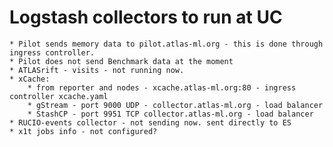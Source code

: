 # Logstash collectors to run at UC

    * Pilot sends memory data to pilot.atlas-ml.org - this is done through ingress controller.
    * Pilot does not send Benchmark data at the moment
    * ATLASrift - visits - not running now.
    * xCache:
        * from reporter and nodes - xcache.atlas-ml.org:80 - ingress controller xcache.yaml
        * gStream - port 9000 UDP - collector.atlas-ml.org - load balancer
        * StashCP - port 9951 TCP collector.atlas-ml.org - load balancer
    * RUCIO-events collector - not sending now. sent directly to ES
    * x1t jobs info - not configured?
